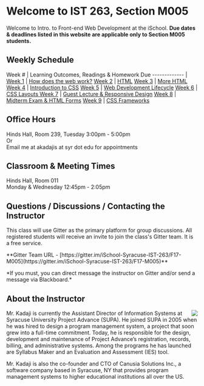 # Welcome to IST 263, Section M005
Welcome to Intro. to Front-end Web Development at the iSchool. **Due dates & deadlines listed in this website are applicable only to Section M005 students.**

<!-- 
## This week ##

** This course is not yet active **

---
-->
## Weekly Schedule


 Week # | Learning Outcomes, Readings & Homework Due
 -------------  |
[Week 1](schedule/week01.md) | [How does the web work?](schedule/week01.md)
[Week 2](schedule/week02.md) | [HTML](schedule/week02.md)
[Week 3](schedule/week03.md) | [More HTML](schedule/week03.md)
[Week 4](schedule/week04.md) | [Introduction to CSS](schedule/week04.md)
[Week 5](schedule/week05.md) | [Web Development Lifecycle](schedule/week05.md)
[Week 6](schedule/week06.md) | [CSS Layouts ](schedule/week06.md)
[Week 7](schedule/week07.md) | [Guest Lecture & Responsive Design](schedule/week07.md)
[Week 8](schedule/week08.md) | [Midterm Exam & HTML Forms](schedule/week08.md)
[Week 9](schedule/week09.md) | [CSS Frameworks](schedule/week09.md)

## Office Hours
Hinds Hall, Room 239, Tuesday 3:00pm - 5:00pm  
Or   
Email me at akadajis at syr dot edu for appointments



## Classroom & Meeting Times
Hinds Hall, Room 011   
Monday & Wednesday 12:45pm - 2:05pm


## Questions / Discussions / Contacting the Instructor
This class will use Gitter as the primary platform for group discussions. All registered students will receive an invite to join the class's Gitter team. It is a free service. 
<p>**Gitter Team URL - [https://gitter.im/iSchool-Syracuse-IST-263/F17-M005](https://gitter.im/iSchool-Syracuse-IST-263/F17-M005)**  </p
<p>*If you must, you can direct message the instructor on Gitter and/or send a message via Blackboard.*</p>

## About the Instructor

<p><img src="http://ist256.syr.edu/images/kadaji.jpg" align="right">Mr. Kadaji is currently the Assistant Director of Information Systems at Syracuse University Project Advance (SUPA). He joined SUPA in 2005 when he was hired to design a program management system, a project that soon grew into a full-time commitment. Today, he is responsible for the design, development and maintenance of Project Advance’s registration, records, billing, and administrative systems. Among the programs he has launched are Syllabus Maker and an Evaluation and Assessment (IES) tool. </p>

Mr. Kadaji is also the co-founder and CTO of Canusia Solutions Inc., a software company based in Syracuse, NY that provides program management systems to higher educational institutions all over the US. 